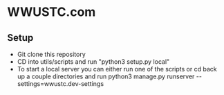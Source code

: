 # WWUSTC.com

## Setup
- Git clone this repository
- CD into utils/scripts and run "python3 setup.py local"
- To start a local server you can either run one of the scripts or cd back up a couple directories and run python3 manage.py runserver --settings=wwustc.dev-settings
